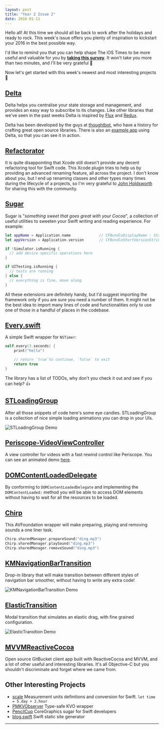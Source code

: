 ```yaml
---
layout: post
title: "Year 2 Issue 2"
date: 2016-01-11
---
```


Hello all! At this time we should all be back to work after the holidays and ready to rock. This week's issue offers you plenty of inspiration to kickstart your 2016 in the best possible way.

I'd like to remind you that you can help shape The iOS Times to be more useful and valuable for you by **[taking this survey](http://goo.gl/forms/EsbRm3Tkmr)**. It won't take you more than two minutes, and I'll be very grateful 🙏

Now let's get started with this week's newest and most interesting projects 🚀

## [Delta](https://github.com/thoughtbot/Delta)

Delta helps you centralise your state storage and management, and provides an easy way to subscribe to its changes. Like other libraries that we've seen in the past weeks Delta is inspired by [Flux](https://facebook.github.io/flux/) and [Redux](http://redux.js.org/).

Delta has been developed by the guys at [thoughtbot](https://thoughtbot.com/), who have a history for crafting great open source libraries. There is also an [example app](https://github.com/thoughtbot/DeltaTodoExample) using Delta, so that you can see it in action.

## [Refactorator](https://github.com/johnno1962/Refactorator)

It is quite disappointing that Xcode still doesn't provide any decent refactoring tool for Swift code. This Xcode plugin tries to help us by providing an advanced renaming feature, all across the project. I don't know about you, but I end up renaming classes and other types many times during the lifecycle of a projects, so I'm very grateful to [John Holdsworth](https://twitter.com/Injection4Xcode) for sharing this with the community.

## [Sugar](https://github.com/hyperoslo/Sugar)

Sugar is "_something sweet that goes great with your Cocoa_", a collection of useful utilities to sweeten your Swift writing and reading experience. For example:

```swift
let appName = Application.name             // CFBundleDisplayName : String
let appVersion = Application.version       // CFBundleShortVersionString : String

if !Simulator.isRunning {
  // add device specific operations here
}

if UITesting.isRunning {
  // tests are running
} else {
  // everything is fine, move along
}
```

All these extensions are definitely handy, but I'd suggest importing the framework only if you are sure you need a number of them. It might not be the best idea to import many lines of code and functionalities only to use one of those in a handful of places in the codebase.

## [Every.swift](https://github.com/samhann/Every.swift)

A simple Swift wrapper for `NSTimer`:

```swift
self.every(3.seconds) {
    print("hello")

    // return `true`to continue, `false` to exit
    return true
}
```

The library has a list of TODOs, why don't you check it out and see if you can help? 👍

## [STLoadingGroup](https://github.com/saitjr/STLoadingGroup)

After all those snippets of code here's some eye candies. STLoadingGroup is a collection of nice simple loading animations you can drop in your UIs.

![STLoadingGroup Demo](https://raw.githubusercontent.com/saitjr/STLoadingGroup/master/SCREENSHOTS/STSpotLoadView-Glasses.gif)

## [Periscope-VideoViewController](https://github.com/gontovnik/Periscope-VideoViewController)

A view controller for videos with a fast rewind control like Periscope. You can see an animated demo [here](https://github.com/gontovnik/Periscope-VideoViewController/blob/master/VideoViewController.gif).

## [DOMContentLoadedDelegate](https://github.com/cxa/DOMContentLoadedDelegate)

By conforming to `DOMContentLoadedDelegate` and implementing the `DOMContentLoaded:` method you will be able to access DOM elements without having to wait for all the resources to be loaded.

## [Chirp](https://github.com/trifl/Chirp)

This AVFoundation wrapper will make preparing, playing and removing sounds a one liner task.

```swift
Chirp.sharedManager.prepareSound("ding.mp3")
Chirp.sharedManager.playSound("ding.mp3") 
Chirp.sharedManager.removeSound("ding.mp3")
```

## [KMNavigationBarTransition](https://github.com/MoZhouqi/KMNavigationBarTransition)

Drop-in library that will make transition between different styles of navigation bar smoother, without having to write any extra code!

![KMNavigationBarTransition Demo](https://raw.githubusercontent.com/MoZhouqi/KMNavigationBarTransition/master/Screenshots/Now2.gif)

## [ElasticTransition](https://github.com/lkzhao/ElasticTransition)

Modal transition that simulates an elastic drag, with fine grained configuration.

![ElasticTransition Demo](https://raw.githubusercontent.com/lkzhao/ElasticTransition/master/imgs/demo.gif)

## [MVVMReactiveCocoa](https://github.com/leichunfeng/MVVMReactiveCocoa)

Open source GitBucket client app built with ReactiveCocoa and MVVM, and a lot of other useful and interesting libraries. It's all Objective-C but you shouldn't discriminate and forget where we came from.

## Other Interesting Projects

* [scale](https://github.com/onmyway133/scale) Measurement units definitions and conversion for Swift. `let time = 5.day + 2.hour`
* [PMKVObserver](https://github.com/postmates/PMKVObserver) Type-safe KVO wrapper
* [PencilCup](https://github.com/joalbright/PencilCup) CoreGraphics sugar for Swift developers
* [blog.swift](https://github.com/lexrus/blog.swift) Swift static site generator

---

